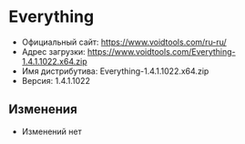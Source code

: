 # Everything

* Официальный сайт: https://www.voidtools.com/ru-ru/
* Адрес загрузки: https://www.voidtools.com/Everything-1.4.1.1022.x64.zip
* Имя дистрибутива: Everything-1.4.1.1022.x64.zip
* Версия: 1.4.1.1022

## Изменения
* Изменений нет